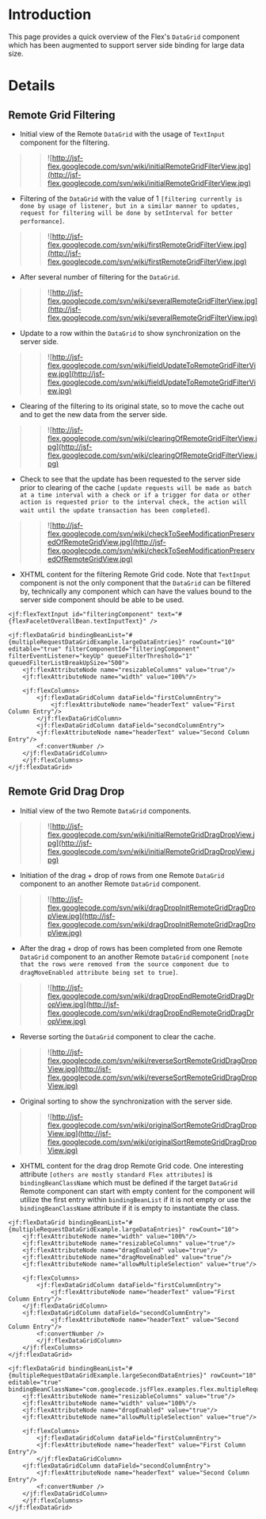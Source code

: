# Introduction #

This page provides a quick overview of the Flex's `DataGrid` component which has been augmented to support server side binding for large data size.

# Details #

## Remote Grid Filtering ##
  * Initial view of the Remote `DataGrid` with the usage of `TextInput` component for the filtering.
> > ![http://jsf-flex.googlecode.com/svn/wiki/initialRemoteGridFilterView.jpg](http://jsf-flex.googlecode.com/svn/wiki/initialRemoteGridFilterView.jpg)
  * Filtering of the `DataGrid` with the value of 1 `[filtering currently is done by usage of listener, but in a similar manner to updates, request for filtering will be done by setInterval for better performance]`.
> > ![http://jsf-flex.googlecode.com/svn/wiki/firstRemoteGridFilterView.jpg](http://jsf-flex.googlecode.com/svn/wiki/firstRemoteGridFilterView.jpg)
  * After several number of filtering for the `DataGrid`.
> > ![http://jsf-flex.googlecode.com/svn/wiki/severalRemoteGridFilterView.jpg](http://jsf-flex.googlecode.com/svn/wiki/severalRemoteGridFilterView.jpg)
  * Update to a row within the `DataGrid` to show synchronization on the server side.
> > ![http://jsf-flex.googlecode.com/svn/wiki/fieldUpdateToRemoteGridFilterView.jpg](http://jsf-flex.googlecode.com/svn/wiki/fieldUpdateToRemoteGridFilterView.jpg)
  * Clearing of the filtering to its original state, so to move the cache out and to get the new data from the server side.
> > ![http://jsf-flex.googlecode.com/svn/wiki/clearingOfRemoteGridFilterView.jpg](http://jsf-flex.googlecode.com/svn/wiki/clearingOfRemoteGridFilterView.jpg)
  * Check to see that the update has been requested to the server side prior to clearing of the cache `[update requests will be made as batch at a time interval with a check or if a trigger for data or other action is requested prior to the interval check, the action will wait until the update transaction has been completed]`.
> > ![http://jsf-flex.googlecode.com/svn/wiki/checkToSeeModificationPreservedOfRemoteGridView.jpg](http://jsf-flex.googlecode.com/svn/wiki/checkToSeeModificationPreservedOfRemoteGridView.jpg)
  * XHTML content for the filtering Remote Grid code. Note that `TextInput` component is not the only component that the `DataGrid` can be filtered by, technically any component which can have the values bound to the server side component should be able to be used.
```
<jf:flexTextInput id="filteringComponent" text="#{flexFaceletOverallBean.textInputText}" />

<jf:flexDataGrid bindingBeanList="#{multipleRequestDataGridExample.largeDataEntries}" rowCount="10" editable="true" filterComponentId="filteringComponent" filterEventListener="keyUp" queueFilterThreshold="1" queuedFilterListBreakUpSize="500">
    <jf:flexAttributeNode name="resizableColumns" value="true"/>
    <jf:flexAttributeNode name="width" value="100%"/>
    				
    <jf:flexColumns>
        <jf:flexDataGridColumn dataField="firstColumnEntry">
            <jf:flexAttributeNode name="headerText" value="First Column Entry"/>
        </jf:flexDataGridColumn>
        <jf:flexDataGridColumn dataField="secondColumnEntry">
	    <jf:flexAttributeNode name="headerText" value="Second Column Entry"/>
	    <f:convertNumber />
	</jf:flexDataGridColumn>
    </jf:flexColumns>
</jf:flexDataGrid>
```


## Remote Grid Drag Drop ##
  * Initial view of the two Remote `DataGrid` components.
> > ![http://jsf-flex.googlecode.com/svn/wiki/initialRemoteGridDragDropView.jpg](http://jsf-flex.googlecode.com/svn/wiki/initialRemoteGridDragDropView.jpg)
  * Initiation of the drag + drop of rows from one Remote `DataGrid` component to an another Remote `DataGrid` component.
> > ![http://jsf-flex.googlecode.com/svn/wiki/dragDropInitRemoteGridDragDropView.jpg](http://jsf-flex.googlecode.com/svn/wiki/dragDropInitRemoteGridDragDropView.jpg)
  * After the drag + drop of rows has been completed from one Remote `DataGrid` component to an another Remote `DataGrid` component `[note that the rows were removed from the source component due to dragMoveEnabled attribute being set to true]`.
> > ![http://jsf-flex.googlecode.com/svn/wiki/dragDropEndRemoteGridDragDropView.jpg](http://jsf-flex.googlecode.com/svn/wiki/dragDropEndRemoteGridDragDropView.jpg)
  * Reverse sorting the `DataGrid` component to clear the cache.
> > ![http://jsf-flex.googlecode.com/svn/wiki/reverseSortRemoteGridDragDropView.jpg](http://jsf-flex.googlecode.com/svn/wiki/reverseSortRemoteGridDragDropView.jpg)
  * Original sorting to show the synchronization with the server side.
> > ![http://jsf-flex.googlecode.com/svn/wiki/originalSortRemoteGridDragDropView.jpg](http://jsf-flex.googlecode.com/svn/wiki/originalSortRemoteGridDragDropView.jpg)
  * XHTML content for the drag drop Remote Grid code. One interesting attribute `[others are mostly standard Flex attributes]` is `bindingBeanClassName` which must be defined if the target `DataGrid` Remote component can start with empty content for the component will utilize the first entry within `bindingBeanList` if it is not empty or use the `bindingBeanClassName` attribute if it is empty to instantiate the class.
```
<jf:flexDataGrid bindingBeanList="#{multipleRequestDataGridExample.largeDataEntries}" rowCount="10">
    <jf:flexAttributeNode name="width" value="100%"/>
    <jf:flexAttributeNode name="resizableColumns" value="true"/>
    <jf:flexAttributeNode name="dragEnabled" value="true"/>
    <jf:flexAttributeNode name="dragMoveEnabled" value="true"/>
    <jf:flexAttributeNode name="allowMultipleSelection" value="true"/>
    
    <jf:flexColumns>
        <jf:flexDataGridColumn dataField="firstColumnEntry">
            <jf:flexAttributeNode name="headerText" value="First Column Entry"/>
	</jf:flexDataGridColumn>
	<jf:flexDataGridColumn dataField="secondColumnEntry">
            <jf:flexAttributeNode name="headerText" value="Second Column Entry"/>
	    <f:convertNumber />
        </jf:flexDataGridColumn>
    </jf:flexColumns>
</jf:flexDataGrid>

<jf:flexDataGrid bindingBeanList="#{multipleRequestDataGridExample.largeSecondDataEntries}" rowCount="10" editable="true"		
bindingBeanClassName="com.googlecode.jsfFlex.examples.flex.multipleRequestDataGridExample.MultipleRequestDataGridExample$LargeDataEntry">
    <jf:flexAttributeNode name="resizableColumns" value="true"/>
    <jf:flexAttributeNode name="width" value="100%"/>
    <jf:flexAttributeNode name="dropEnabled" value="true"/>
    <jf:flexAttributeNode name="allowMultipleSelection" value="true"/>

    <jf:flexColumns>
        <jf:flexDataGridColumn dataField="firstColumnEntry">
	    <jf:flexAttributeNode name="headerText" value="First Column Entry"/>
        </jf:flexDataGridColumn>
	<jf:flexDataGridColumn dataField="secondColumnEntry">
	    <jf:flexAttributeNode name="headerText" value="Second Column Entry"/>
	    <f:convertNumber />
	</jf:flexDataGridColumn>
    </jf:flexColumns>
</jf:flexDataGrid>
```